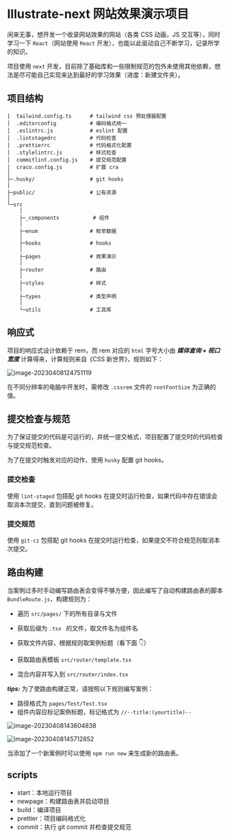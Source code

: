 # Illustrate-next 网站效果演示项目

闲来无事，想开发一个收录网站效果的网站（各类 CSS 动画，JS 交互等），同时学习一下 `React`（网站使用 `React` 开发），也能以此驱动自己不断学习，记录所学的知识。

项目使用 `next` 开发，目前除了基础库和一些限制规范的包外未使用其他依赖，想法是尽可能自己实现来达到最好的学习效果（进度：新建文件夹）。

## 项目结构

```tree
|  tailwind.config.ts      # tailwind css 预处理器配置
│  .editorconfig           # 编码格式统一
│  .eslintrc.js            # eslint 配置
│  .lintstagedrc           # 代码检查
│  .prettierrc             # 代码格式化配置
│  .stylelintrc.js         # 样式检查
│  commitlint.config.js    # 提交规范配置
│  craco.config.js         # 扩展 cra
│
├─.husky/                  # git hooks
|
├─public/                  # 公有资源
│
└─src
    │
    ├─_components           # 组件
    │
    ├─enum                 # 枚举数据
    │
    ├─hooks                # hooks
    │
    ├─pages                # 效果演示
    │
    ├─router               # 路由
    │
    ├─styles               # 样式
    │
    ├─types                # 类型声明
    │
    └─utils                # 工具库
```

## 响应式

项目的响应式设计依赖于 rem，而 rem 对应的 `html` 字号大小由 **_媒体查询 + 视口宽度_** 计算得来，计算规则来自《CSS 新世界》，规则如下：

![image-20230408124751119](http://qkc148.bvimg.com/18470/a77d26583dd11329.png)

在不同分辨率的电脑中开发时，需修改 `.cssrem` 文件的 `rootFontSize` 为正确的值。

## 提交检查与规范

为了保证提交的代码是可运行的，并统一提交格式，项目配置了提交时的代码检查与提交规范检查。

为了在提交时触发对应的动作，使用 `husky` 配置 git hooks。

### 提交检查

使用 `lint-staged` 包搭配 git hooks 在提交时运行检查，如果代码中存在错误会取消本次提交，直到问题被修复。

### 提交规范

使用 `git-cz` 包搭配 git hooks 在提交时运行检查，如果提交不符合规范则取消本次提交。

## 路由构建

当案例过多时手动编写路由表会变得不够方便，因此编写了自动构建路由表的脚本 `BundleRoute.js`，构建规则为：

- 遍历 `src/pages/` 下的所有目录与文件

- 获取后缀为 `.tsx ` 的文件，取文件名为组件名

- 获取文件内容，根据规则取案例标题（看下面 👇）

- 获取路由表模板 `src/router/template.tsx`

- 混合内容并写入到 `src/router/index.tsx`

**_tips:_** 为了使路由构建正常，请按照以下规则编写案例：

- 路径格式为 `pages/Test/Test.tsx`
- 组件内容应标记案例标题，标记格式为 `//--title:(yourtitle)--`

![image-20230408143604838](http://qkc148.bvimg.com/18470/31055e104ee43bc2.png)

![image-20230408145712852](http://qkc148.bvimg.com/18470/350820caf5bf6fc5.png)

当添加了一个新案例时可以使用 `npm run new` 来生成新的路由表。

## scripts

- start：本地运行项目
- newpage：构建路由表并启动项目
- build：编译项目
- prettier：项目编码格式化
- commit：执行 git commit 并检查提交规范
